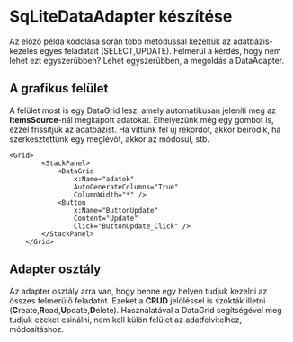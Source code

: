 # SqLiteDataAdapter készítése

Az előző példa kódolása során több metódussal kezeltük az adatbázis-kezelés egyes feladatait (SELECT,UPDATE).
Felmerül a kérdés, hogy nem lehet ezt egyszerűbben? Lehet egyszerűbben, a megoldás a DataAdapter.

## A grafikus felület

A felület most is egy DataGrid lesz, amely automatikusan jeleníti meg az **ItemsSource**-nál megkapott adatokat. Elhelyezünk még egy gombot is, ezzel frissítjük az adatbázist. Ha vittünk fel új rekordot, akkor beíródik, ha szerkesztettünk egy meglévőt, akkor az módosul, stb.

```XAML
<Grid>
		<StackPanel>
			<DataGrid
				x:Name="adatok"
				AutoGenerateColumns="True"
				ColumnWidth="*" />
			<Button
				x:Name="ButtonUpdate"
				Content="Update"
				Click="ButtonUpdate_Click" />
		</StackPanel>
	</Grid>
```

## Adapter osztály

Az adapter osztály arra van, hogy benne egy helyen tudjuk kezelni az összes felmerülő feladatot. Ezeket a **CRUD** jelöléssel is 
szokták illetni (**C**reate,**R**ead,**U**pdate,**D**elete). Használatával a DataGrid segítségével meg tudjuk ezeket csinálni, nem kell külön felület az adatfelvitelhez, módosításhoz.

